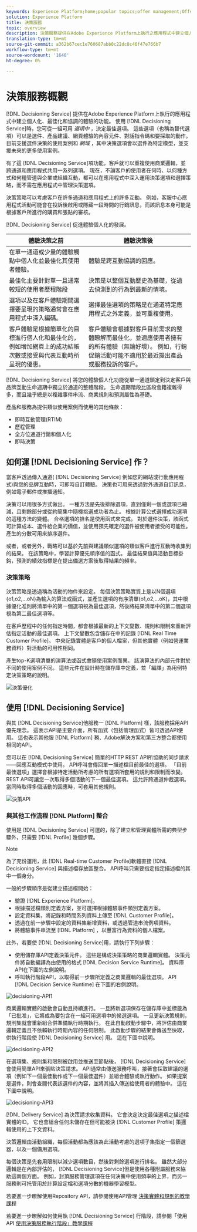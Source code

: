 ```yaml
---
keywords: Experience Platform;home;popular topics;offer management;Offer Management;Journey;customer journey;journey;decision events;decision event;Decision events
solution: Experience Platform
title: 決策服務
topic: overview
description: 決策服務提供在Adobe Experience Platform上執行之應用程式中建立個人化、最佳化且精心策劃的體驗的功能。 使用決策服務，您可以從一組可用選項中確定最佳選項。 這些選項（也稱為替代選項）可以是選件、產品建議、網頁體驗的內容元件、對話指令碼和要採取的動作。
translation-type: tm+mt
source-git-commit: a362b67cec1e760687abb0c22dc8c46f47e766b7
workflow-type: tm+mt
source-wordcount: '1648'
ht-degree: 0%

---
```



# 決策服務概觀

[!DNL Decisioning Service] 提供在Adobe Experience Platform上執行的應用程式中建立個人化、最佳化和協調的體驗的功能。 使用 [!DNL Decisioning Service]時，您可從一組可用 *選項中* ，決定最佳選項。 這些選項（也稱為替代選項）可以是選件、產品建議、網頁體驗的內容元件、對話指令碼和要採取的動作。 目前支援選件決策的使用案例和 *網域* ，其中決策選項會以選件為特定模型，並支援未來的更多使用案例。

有了這 [!DNL Decisioning Service]項功能，客戶就可以重複使用商業邏輯，並跨通道和應用程式共用一系列選項。 現在，不論客戶的使用者在何時、以何種方式和何種管道與企業或組織互動，都可以在應用程式中深入運用決策選項和選擇策略，而不需在應用程式中管理決策選項。

決策策略可以考慮客戶在許多通道和應用程式上的許多互動。 例如，客服中心應用程式活動可能會在投訴後啟用或隱藏一段時間的行銷訊息，而該訊息本身可能是根據客戶所進行的購買和張貼的審核。

[!DNL Decisioning Service] 促進體驗個人化的發展。

| 體驗決策之前 | 體驗決策後 |
| --- | --- |
| 在單一通道或少量的體驗觸點中個人化並最佳化其使用者體驗。 | 體驗是跨互動協調的回應。 |
| 最佳化主要針對單一且通常較短的使用者歷程階段 | 決策是以整個互動歷史為基礎，從過去偵測到的行為到最新的情境。 |
| 選項以及在客戶體驗期間選擇要呈現的策略通常會在應用程式中深入編碼。 | 選擇最佳選項的策略是在通道特定應用程式之外定義，並可重複使用。 |
| 客戶體驗是根據簡單化的目標進行個人化和最佳化的，例如增加網頁上的成功結帳次數或接受與代表互動時所呈現的優惠。 | 客戶體驗會根據對客戶目前需求的整體瞭解而最佳化，並適應使用者擁有的所有體驗（無論好壞）。 例如，行銷促銷活動可能不適用於最近提出產品或服務投訴的客戶。 |

[!DNL Decisioning Service] 將您的體驗個人化功能從單一通道鎖定到決定客戶與品牌互動生命週期中獨立於通道的整體階段。 生命週期階段比區段會籍複雜得多，而且幾乎總是以複雜事件串流、商業規則和預測屬性為基礎。

產品和服務為提供類似使用案例而使用的其他條款：

- 即時互動管理(RTIM)
- 歷程管理
- 全方位通道行銷和個人化
- 即時決策

## 如何運 [!DNL Decisioning Service] 作？

當客戶透過傳入通道( [!DNL Decisioning Service] 例如您的網站或行動應用程式)與您的品牌互動時，可即時自訂體驗。 決策也可用來透過對外通道自訂訊息，例如電子郵件或推播通知。

決策可以用很多方式做出。 一種方法是先後排除選項，直到僅剩一個或選項已縮減，且剩餘部分或從約簡集中隨機挑選成功者為止。 根據計算公式選擇成功選項的這種方法的變體。 合格選項的排名是使用函式來完成。 對於選件決策，該函式可計算成本、選件給企業的價值，並使用預先確定的選件被使用者接受的可能性。 產生的分數可用來排序選件。

或者，或者另外，戰略可以基於先前與建議類似選項的類似客戶進行互動時收集到的結果。 在該策略中，學習計算優先順序值的函式。 最佳結果值與活動目標掛鈎，預測的績效指標是在提出備選方案後取得結果的頻率。

### 決策策略

決策策略是透過稱為活動的物件來設定。 每個決策策略實質上是以N個選項{o1,o2,...oN}為輸入的算法或函式，並產生選項的有序清單(o1,o2,...oK)，其中根據優化准則將清單中的第一個選項視為最佳選項，然後將結果清單中的第二個選項視為第二最佳選項等。

在客戶歷程中的任何指定時間，都會根據最新的上下文變數、規則和限制來重新評估指定活動的最佳選項。 上下文變數包含儲存在中的記錄 [!DNL Real Time Customer Profile]。 中央記錄實體是客戶的個人檔案，但其他實體（例如營運業務資料）對活動的可用性相同。

產生top-K選項清單的演算法或函式會隨使用案例而異。 該演算法的內部元件對於不同的使用案例不同。 這些元件在設計時在儲存庫中定義，並「編譯」為用例特定決策策略的說明。

![決策優化](./images/decisioning-optimization.png)

## 使用 [!DNL Decisioning Service]

與其 [!DNL Decisioning Service]他服務一 [!DNL Platform] 樣，該服務採用API優先理念。 這表示API是主要介面，所有函式（包括管理函式）皆可透過API使用。 這也表示其他服 [!DNL Platform] 務、Adobe解決方案和第三方整合都使用相同的API。

您可以在 [!DNL Decisioning Service] 簡單的HTTP REST API所協助的同步請求——回應互動模式中使用。 API呼叫會傳回單一描述檔目前最佳的選項。 「目前最佳選項」選擇會根據特定活動所考慮的所有選項所套用的規則和限制而改變。 REST API可讓您一次取得多個活動的下一個最佳選項。 這允許跨通道仲裁選項。 當同時取得多個活動的回應時，可套用其他規則。

![決策API](./images/decisioning-API.png)

### 與其他工作流程 [!DNL Platform] 整合

使用是 [!DNL Decisioning Service] 可選的，除了建立和管理實體所需的典型步驟外，只需要 [!DNL Profile] 幾個步驟。

>[!NOTE]
>
>為了充份運用，此 [!DNL Real-time Customer Profile]軟體直接 [!DNL Decisioning Service] 與描述檔存放區整合。 API呼叫只需要指定指定描述檔的其中一個身分。

一般的步驟順序是從建立描述檔開始：

- 驗證 [!DNL Experience Platform]。
- 根據描述檔類別定義方案，並可選擇根據體驗事件類別定義方案。
- 設定資料集，將記錄和時間系列資料上傳至 [!DNL Customer Profile]。
- 透過在前一步驟中設定的資料集新增資料，或透過管道串流例項資料。
- 將體驗事件串流至 [!DNL Platform] ，以豐富行為資料的個人檔案。

此外，若要使 [!DNL Decisioning Service]用，請執行下列步驟：

- 使用儲存庫API定義決策元件。 這些是構成決策策略的商業邏輯實體。 決策元件將自動編譯為由使用的格式 [!DNL Decision Service Runtime]。 資料庫API在下圖的左側說明。
- 呼叫執行階段API，以取得前一步驟所定義之商業邏輯的最佳選項。 API [!DNL Decision Service Runtime] 在下圖的右側說明。

![decisioning-API1](./images/decisioning-API1.png)

商業邏輯實體的啟動會自動且持續進行。 一旦將新選項保存在儲存庫中並標籤為「已批准」，它將成為要包含在一組可用選項中的候選選項。 一旦更新決策規則，規則集就會重新組合併準備執行時期執行。 在此自動啟動步驟中，將評估由商業邏輯定義且不依賴執行時期內容的任何限制。 此啟動步驟的結果會傳送至快取，供執行階段使 [!DNL Decisioning Service] 用。 這在下圖中說明。

![decisioning-API2](./images/decisioning-API2.png)

在選項集、規則集和限制被啟用並推送至節點後， [!DNL Decisioning Service] 會使用簡單API來張貼決策請求。 API通常由傳送服務呼叫，接著會採取建議的選項（例如下一個最佳動作或下一個最佳選件）並組合體驗或執行動作。 如果提案是選件，則會查閱代表該選件的內容，並將其插入傳送給使用者的體驗中。 這在下圖中說明。

![decisioning-API3](./images/decisioning-API3.png)

[!DNL Delivery Service] 為決策請求收集資料。 它會決定決定最佳選項之描述檔實體的ID。 它也會組合任何未儲存在但可能被決 [!DNL Customer Profile] 策邏輯使用的上下文資料。

決策邏輯由活動組織，每個活動都為應該為此活動考慮的選項子集指定一個篩選器，以及一個備用選項。

每個決策是先套用限制以減少選項數目，然後對剩餘選項進行排名。 雖然大部分邏輯是在內部評估的， [!DNL Decisioning Service]但是使用各種附屬服務來協助這兩個方面。 例如，封頂服務管理選項在任何決策中使用頻率的上界，而另一服務則可托管用於計算設定檔和選項分數的機器學習模型。

若要進一步瞭解使用Repository API，請參閱使用API管理 [決策實體和規則的教學課程](./tutorials/entities.md)

若要進一步瞭解如何使用執 [!DNL Decisioning Service] 行階段，請參閱「使用API [使用決策服務執行階段」教學課程](./tutorials/runtime.md)